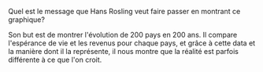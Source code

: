 Quel est le message que Hans Rosling veut faire passer en montrant ce graphique? 

Son but est de montrer l'évolution de 200 pays en 200 ans. Il compare l'espérance de vie et les revenus pour chaque pays, et grâce à cette data et la manière dont il la représente, il nous montre que la réalité est parfois différente à ce que l'on croit. 